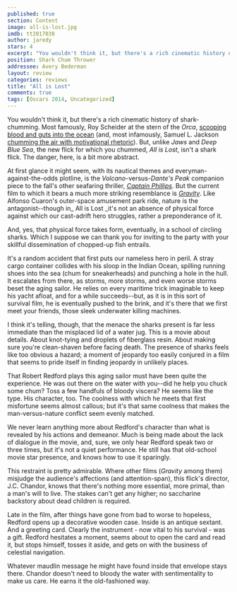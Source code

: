 ```yaml
---
published: true
section: Content
image: all-is-lost.jpg
imdb: tt2017038
author: jaredy 
stars: 4
excerpt: "You wouldn't think it, but there's a rich cinematic history of shark-chumming."
position: Shark Chum Thrower
addressee: Avery Bederman
layout: review
categories: reviews
title: "All is Lost"
comments: true
tags: [Oscars 2014, Uncategorized]
---
```

You wouldn't think it, but there's a rich cinematic history of shark-chumming. Most famously, Roy Scheider at the stern of the _Orca_, [scooping blood and guts into the ocean][1] (and, most infamously, Samuel L. Jackson [chumming the air with motivational rhetoric][2]). But, unlike _Jaws_ and _Deep Blue Sea_, the new flick for which you chummed, _All is Lost_, isn't a shark flick. The danger, here, is a bit more abstract.

   [1]: http://www.youtube.com/watch?v=2I91DJZKRxs
   [2]: http://www.youtube.com/watch?v=yMwmqp3GLMc

At first glance it might seem, with its nautical themes and everyman-against-the-odds plotline, is the _Volcano_-versus-_Dante's Peak_ companion piece to the fall's other seafaring thriller, [_Captain Phillips_][3]. But the current film to which it bears a much more striking resemblance is [_Gravity_][4]. Like Alfonso Cuaron's outer-space amusement park ride, nature is the antagonist--though in_ All is Lost _it's not an absence of physical force against which our cast-adrift hero struggles, rather a preponderance of it.

   [3]: /content/2013/10/18/captain-phillips.html
   [4]: /content/2013/10/4/gravity.html

And, yes, that physical force takes form, eventually, in a school of circling sharks. Which I suppose we can thank you for inviting to the party with your skillful dissemination of chopped-up fish entrails.

It's a random accident that first puts our nameless hero in peril. A stray cargo container collides with his sloop in the Indian Ocean, spilling running shoes into the sea (chum for sneakerheads) and punching a hole in the hull. It escalates from there, as storms, more storms, and even worse storms beset the aging sailor. He relies on every maritime trick imaginable to keep his yacht afloat, and for a while succeeds--but, as it is in this sort of survival film, he is eventually pushed to the brink, and it's there that we first meet your friends, those sleek underwater killing machines.

I think it's telling, though, that the menace the sharks present is far less immediate than the misplaced lid of a water jug. This is a movie about details. About knot-tying and droplets of fiberglass resin. About making sure you're clean-shaven before facing death. The presence of sharks feels like too obvious a hazard; a moment of jeopardy too easily conjured in a film that seems to pride itself in finding jeopardy in unlikely places. 

That Robert Redford plays this aging sailor must have been quite the experience. He was out there on the water with you--did he help you chuck some chum? Toss a few handfuls of bloody viscera? He seems like the type. His character, too. The coolness with which he meets that first misfortune seems almost callous; but it's that same coolness that makes the man-versus-nature conflict seem evenly matched.

We never learn anything more about Redford's character than what is revealed by his actions and demeanor. Much is being made about the lack of dialogue in the movie, and, sure, we only hear Redford speak two or three times, but it's not a quiet performance. He still has that old-school movie star presence, and knows how to use it sparingly.   

This restraint is pretty admirable. Where other films (_Gravity_ among them) misjudge the audience's affections (and attention-span), this flick's director, J.C. Chandor, knows that there's nothing more essential, more primal, than a man's will to live. The stakes can't get any higher; no saccharine backstory about dead children is required.

Late in the film, after things have gone from bad to worse to hopeless, Redford opens up a decorative wooden case. Inside is an antique sextant. And a greeting card. Clearly the instrument - now vital to his survival - was a gift. Redford hesitates a moment, seems about to open the card and read it, but stops himself, tosses it aside, and gets on with the business of celestial navigation.

Whatever maudlin message he might have found inside that envelope stays there. Chandor doesn't need to bloody the water with sentimentality to make us care. He earns it the old-fashioned way.
